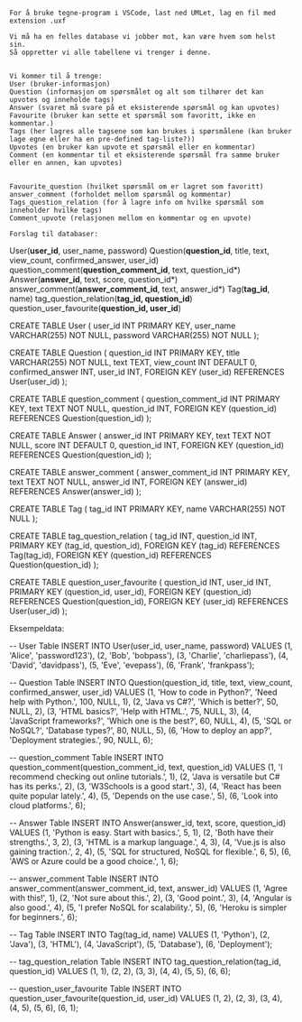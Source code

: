 


    For å bruke tegne-program i VSCode, last ned UMLet, lag en fil med extension .uxf

    Vi må ha en felles database vi jobber mot, kan være hvem som helst sin.
    Så oppretter vi alle tabellene vi trenger i denne.


    Vi kommer til å trenge:
    User (bruker-informasjon)
    Question (informasjon om spørsmålet og alt som tilhører det kan upvotes og inneholde tags)
    Answer (svaret må svare på et eksisterende spørsmål og kan upvotes)
    Favourite (bruker kan sette et spørsmål som favoritt, ikke en kommentar.)
    Tags (her lagres alle tagsene som kan brukes i spørsmålene (kan bruker lage egne eller ha en pre-defined tag-liste?))
    Upvotes (en bruker kan upvote et spørsmål eller en kommentar)
    Comment (en kommentar til et eksisterende spørsmål fra samme bruker eller en annen, kan upvotes)


    Favourite_question (hvilket spørsmål om er lagret som favoritt)
    answer_comment (forholdet mellom spørsmål og kommentar)
    Tags_question_relation (for å lagre info om hvilke spørsmål som inneholder hvilke tags)
    Comment_upvote (relasjonen mellom en kommentar og en upvote)

    Forslag til databaser:



User(__user_id__, user_name, password)
Question(__question_id__, title, text, view_count, confirmed_answer, user_id)
question_comment(__question_comment_id__, text, question_id*)
Answer(__answer_id__, text, score, question_id*)
answer_comment(__answer_comment_id__, text, answer_id*)
Tag(__tag_id__, name)
tag_question_relation(__tag_id, question_id__)
question_user_favourite(__question_id, user_id__)








CREATE TABLE User (
    user_id INT PRIMARY KEY,
    user_name VARCHAR(255) NOT NULL,
    password VARCHAR(255) NOT NULL
);

CREATE TABLE Question (
    question_id INT PRIMARY KEY,
    title VARCHAR(255) NOT NULL,
    text TEXT,
    view_count INT DEFAULT 0,
    confirmed_answer INT,
    user_id INT,
    FOREIGN KEY (user_id) REFERENCES User(user_id)
);

CREATE TABLE question_comment (
    question_comment_id INT PRIMARY KEY,
    text TEXT NOT NULL,
    question_id INT,
    FOREIGN KEY (question_id) REFERENCES Question(question_id)
);

CREATE TABLE Answer (
    answer_id INT PRIMARY KEY,
    text TEXT NOT NULL,
    score INT DEFAULT 0,
    question_id INT,
    FOREIGN KEY (question_id) REFERENCES Question(question_id)
);

CREATE TABLE answer_comment (
    answer_comment_id INT PRIMARY KEY,
    text TEXT NOT NULL,
    answer_id INT,
    FOREIGN KEY (answer_id) REFERENCES Answer(answer_id)
);

CREATE TABLE Tag (
    tag_id INT PRIMARY KEY,
    name VARCHAR(255) NOT NULL
);

CREATE TABLE tag_question_relation (
    tag_id INT,
    question_id INT,
    PRIMARY KEY (tag_id, question_id),
    FOREIGN KEY (tag_id) REFERENCES Tag(tag_id),
    FOREIGN KEY (question_id) REFERENCES Question(question_id)
);

CREATE TABLE question_user_favourite (
    question_id INT,
    user_id INT,
    PRIMARY KEY (question_id, user_id),
    FOREIGN KEY (question_id) REFERENCES Question(question_id),
    FOREIGN KEY (user_id) REFERENCES User(user_id)
);


Eksempeldata:

-- User Table
INSERT INTO User(user_id, user_name, password) VALUES 
(1, 'Alice', 'password123'),
(2, 'Bob', 'bobpass'),
(3, 'Charlie', 'charliepass'),
(4, 'David', 'davidpass'),
(5, 'Eve', 'evepass'),
(6, 'Frank', 'frankpass');

-- Question Table
INSERT INTO Question(question_id, title, text, view_count, confirmed_answer, user_id) VALUES 
(1, 'How to code in Python?', 'Need help with Python.', 100, NULL, 1),
(2, 'Java vs C#?', 'Which is better?', 50, NULL, 2),
(3, 'HTML basics?', 'Help with HTML.', 75, NULL, 3),
(4, 'JavaScript frameworks?', 'Which one is the best?', 60, NULL, 4),
(5, 'SQL or NoSQL?', 'Database types?', 80, NULL, 5),
(6, 'How to deploy an app?', 'Deployment strategies.', 90, NULL, 6);

-- question_comment Table
INSERT INTO question_comment(question_comment_id, text, question_id) VALUES 
(1, 'I recommend checking out online tutorials.', 1),
(2, 'Java is versatile but C# has its perks.', 2),
(3, 'W3Schools is a good start.', 3),
(4, 'React has been quite popular lately.', 4),
(5, 'Depends on the use case.', 5),
(6, 'Look into cloud platforms.', 6);

-- Answer Table
INSERT INTO Answer(answer_id, text, score, question_id) VALUES 
(1, 'Python is easy. Start with basics.', 5, 1),
(2, 'Both have their strengths.', 3, 2),
(3, 'HTML is a markup language.', 4, 3),
(4, 'Vue.js is also gaining traction.', 2, 4),
(5, 'SQL for structured, NoSQL for flexible.', 6, 5),
(6, 'AWS or Azure could be a good choice.', 1, 6);

-- answer_comment Table
INSERT INTO answer_comment(answer_comment_id, text, answer_id) VALUES 
(1, 'Agree with this!', 1),
(2, 'Not sure about this.', 2),
(3, 'Good point.', 3),
(4, 'Angular is also good.', 4),
(5, 'I prefer NoSQL for scalability.', 5),
(6, 'Heroku is simpler for beginners.', 6);

-- Tag Table
INSERT INTO Tag(tag_id, name) VALUES 
(1, 'Python'),
(2, 'Java'),
(3, 'HTML'),
(4, 'JavaScript'),
(5, 'Database'),
(6, 'Deployment');

-- tag_question_relation Table
INSERT INTO tag_question_relation(tag_id, question_id) VALUES 
(1, 1),
(2, 2),
(3, 3),
(4, 4),
(5, 5),
(6, 6);

-- question_user_favourite Table
INSERT INTO question_user_favourite(question_id, user_id) VALUES 
(1, 2),
(2, 3),
(3, 4),
(4, 5),
(5, 6),
(6, 1);
